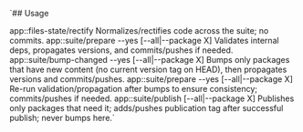 `## Usage

app::files-state/rectify
Normalizes/rectifies code across the suite; no commits.
app::suite/prepare --yes [--all|--package X]
Validates internal deps, propagates versions, and commits/pushes if needed.
app::suite/bump-changed --yes [--all|--package X]
Bumps only packages that have new content (no current version tag on HEAD), then propagates versions and commits/pushes.
app::suite/prepare --yes [--all|--package X]
Re-run validation/propagation after bumps to ensure consistency; commits/pushes if needed.
app::suite/publish [--all|--package X]
Publishes only packages that need it; adds/pushes publication tag after successful publish; never bumps here.`